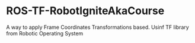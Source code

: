 # ROS-TF-RobotIgniteAkaCourse
A way to apply Frame Coordinates Transformations based. Usinf TF library from Robotic Operating System
